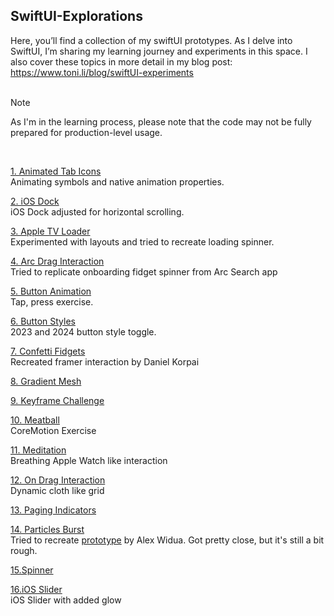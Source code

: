 ## SwiftUI-Explorations ##

Here, you’ll find a collection of my swiftUI prototypes. As I delve into SwiftUI, I’m sharing my learning journey and experiments in this space. I also cover these topics in more detail in my blog post:
https://www.toni.li/blog/swiftUI-experiments<br /><br />
> [!NOTE]
> As I'm in the learning process, please note that the code may not be fully prepared for production-level usage.<br />
<br />

[1. Animated Tab Icons](https://github.com/tonilijic/SwiftUI-Explorations/tree/main/Animated%20Tab%20Icons) <br />
Animating symbols and native animation properties.<br />

[2. iOS Dock](https://github.com/tonilijic/SwiftUI-Explorations/tree/main/AppJiggling) <br />
iOS Dock adjusted for horizontal scrolling.<br />

[3. Apple TV Loader](https://github.com/tonilijic/SwiftUI-Explorations/tree/main/AppleTVLoader) <br />
Experimented with layouts and tried to recreate loading spinner.<br />

[4. Arc Drag Interaction](https://github.com/tonilijic/SwiftUI-Explorations/tree/main/ArcDragInteraction) <br />
Tried to replicate onboarding fidget spinner from Arc Search app<br />

[5. Button Animation](https://github.com/tonilijic/SwiftUI-Explorations/tree/main/Button%20animation) <br />
Tap, press exercise.<br />

[6. Button Styles](https://github.com/tonilijic/SwiftUI-Explorations/tree/main/Button%20Styles) <br />
2023 and 2024 button style toggle.<br />

[7. Confetti Fidgets](https://github.com/tonilijic/SwiftUI-Explorations/tree/main/ConfettiFidgets) <br />
Recreated framer interaction by Daniel Korpai<br />

[8. Gradient Mesh ](https://github.com/tonilijic/SwiftUI-Explorations/tree/main/Gradient%20Mesh)<br />

[9. Keyframe Challenge ](https://github.com/tonilijic/SwiftUI-Explorations/tree/main/KeyframeChallenge)<br />

[10. Meatball](https://github.com/tonilijic/SwiftUI-Explorations/tree/main/Meatball) <br />
CoreMotion Exercise<br />

[11. Meditation](https://github.com/tonilijic/SwiftUI-Explorations/tree/main/Meditation) <br />
Breathing Apple Watch like interaction<br />

[12. On Drag Interaction](https://github.com/tonilijic/SwiftUI-Explorations/tree/main/OnDragExercise) <br />
Dynamic cloth like grid<br />

[13. Paging Indicators ](https://github.com/tonilijic/SwiftUI-Explorations/tree/main/Paging%20Indicators)<br />

[14. Particles Burst](https://github.com/tonilijic/SwiftUI-Explorations/tree/main/Particles%20Burst) <br />
Tried to recreate [prototype](https://x.com/alexwidua/status/1702356242713178411?s=20) by Alex Widua. Got pretty close, but it's still a bit rough.<br />

[15.Spinner](https://github.com/tonilijic/SwiftUI-Explorations/tree/main/Spinner1) <br />

[16.iOS Slider](https://github.com/tonilijic/SwiftUI-Explorations/tree/main/Volume%20Control) <br />
iOS Slider with added glow<br />
